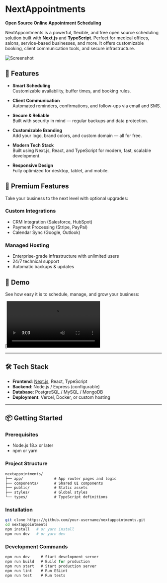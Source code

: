 # NextAppointments

**Open Source Online Appointment Scheduling**

NextAppointments is a powerful, flexible, and free open source scheduling solution built with **Next.js** and **TypeScript**. Perfect for medical offices, salons, service-based businesses, and more. It offers customizable booking, client communication tools, and secure infrastructure.

![Screenshot](https://nextappointments.net/images/appointment-calendar-demo.png)

## 🚀 Features

- **Smart Scheduling**  
  Customizable availability, buffer times, and booking rules.

- **Client Communication**  
  Automated reminders, confirmations, and follow-ups via email and SMS.

- **Secure & Reliable**  
  Built with security in mind — regular backups and data protection.

- **Customizable Branding**  
  Add your logo, brand colors, and custom domain — all for free.

- **Modern Tech Stack**  
  Built using Next.js, React, and TypeScript for modern, fast, scalable development.

- **Responsive Design**  
  Fully optimized for desktop, tablet, and mobile.

## 🔧 Premium Features

Take your business to the next level with optional upgrades:

### Custom Integrations
- CRM Integration (Salesforce, HubSpot)
- Payment Processing (Stripe, PayPal)
- Calendar Sync (Google, Outlook)

### Managed Hosting
- Enterprise-grade infrastructure with unlimited users
- 24/7 technical support
- Automatic backups & updates


## 🎥 Demo

See how easy it is to schedule, manage, and grow your business:

[![Watch the demo](https://nextappointments.net/videos/demo.mp4)

---

## 🛠 Tech Stack

- **Frontend**: [Next.js](https://nextjs.org/), React, TypeScript  
- **Backend**: Node.js / Express (configurable)  
- **Database**: PostgreSQL / MySQL / MongoDB  
- **Deployment**: Vercel, Docker, or custom hosting

---

## 📦 Getting Started

### Prerequisites

- Node.js 18.x or later
- npm or yarn

### Project Structure

```markdown
nextappointments/
├── app/              # App router pages and logic
├── components/       # Shared UI components
├── public/           # Static assets
├── styles/           # Global styles
└── types/            # TypeScript definitions
```
### Installation

```bash
git clone https://github.com/your-username/nextappointments.git
cd nextappointments
npm install   # or yarn install
npm run dev   # or yarn dev
```

### Development Commands
```javascript
npm run dev     # Start development server
npm run build   # Build for production
npm run start   # Start production server
npm run lint    # Run ESLint
npm run test    # Run tests
```
